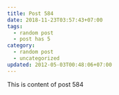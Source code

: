 ```yaml
---
title: Post 584
date: 2018-11-23T03:57:43+07:00
tags:
  - random post
  - post has 5
category:
  - random post
  - uncategorized
updated: 2012-05-03T00:48:06+07:00
---
```

This is content of post 584